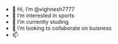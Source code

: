 - 👋 Hi, I’m @vighnesh7777
- 👀 I’m interested in sports
- 🌱 I’m currently studing
- 💞️ I’m looking to collaborate on buisness
- 📫

<!---
vighnesh7777/vighnesh7777 is a ✨ special ✨ repository because its `README.md` (this file) appears on your GitHub profile.
You can click the Preview link to take a look at your changes.
--->
